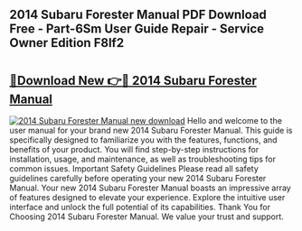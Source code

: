 ## 2014 Subaru Forester Manual PDF Download Free - Part-6Sm User Guide Repair - Service Owner Edition F8lf2

# <h2><a href="http://bc43923.oget.top/?id=2014+Subaru+Forester+Manual">🔗Download New 👉🔴 2014 Subaru Forester Manual</a></h2>

[![2014 Subaru Forester Manual new download](https://i.imgur.com/5g1atiW.png)](http://bc43923.oget.top/?id=2014+Subaru+Forester+Manual)
Hello and welcome to the user manual for your brand new 2014 Subaru Forester Manual. This guide is specifically designed to familiarize you with the features, functions, and benefits of your product. You will find step-by-step instructions for installation, usage, and maintenance, as well as troubleshooting tips for common issues. Important Safety Guidelines Please read all safety guidelines carefully before operating your new 2014 Subaru Forester Manual. Your new 2014 Subaru Forester Manual boasts an impressive array of features designed to elevate your experience. Explore the intuitive user interface and unlock the full potential of its capabilities. Thank You for Choosing 2014 Subaru Forester Manual. We value your trust and support.
